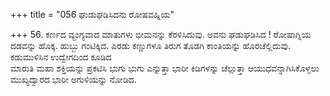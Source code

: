 +++
title = "056 ಘುಡುಘಡಿಸಿದನು ರೋಷವಹ್ನಿಯ"

+++
56. ಕರ್ಣದ ವ್ಯಂಗ್ಯವಾದ ಮಾತುಗಳು ಭೀಮನನ್ನು ಕೆರಳಿಸಿದುವು. ಅವನು ಘಡುಘಡಿಸಿದ ! ರೋಷಾಗ್ನಿಯ ದಡವನ್ನು ಹೊಕ್ಕ. ಹುಬ್ಬು ಗಂಟಿಕ್ಕಿದ. ಎರಡು ಕಣ್ಣುಗಳೂ ತಿರುಗ ತೊಡಗಿ ಕಾಂತಿಯನ್ನು ಹೊರಚೆಲ್ಲಿದುವು. ಕಡುಮುಳಿಸಿನ ಉದ್ವೇಗದಿಂದ ಕೂಡಿದ   
ಮಾರುತಿ  ಮಹಾ ಶಕ್ತಿಯನ್ನು ಪ್ರಕಟಿಸಿ ಭುಗು ಭುಗು ಎನ್ನುತ್ತಾ ಭಾರೀ ಕಿಡಿಗಳನ್ನು ಚೆಲ್ಲುತ್ತಾ ಆಯುಧವನ್ನಾಗಿಸಿಕೊಳ್ಳಲು ಮುಖ್ಯದ್ವಾರದ ಭಾರೀ ಅಗುಳಿಯನ್ನು ನೋಡಿದ.
